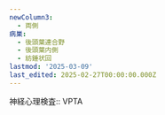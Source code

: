 ```yaml
---
newColumn3:
  - 両側
病巣:
  - 後頭葉連合野
  - 後頭葉内側
  - 紡錘状回
lastmod: '2025-03-09'
last_edited: 2025-02-27T00:00:00.000Z
---
```


神経心理検査:: VPTA
